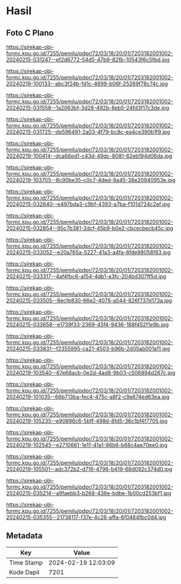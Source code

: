 # Hasil

## Foto C Plano

https://sirekap-obj-formc.kpu.go.id/7255/pemilu/pdpr/72/03/18/20/01/7203182001002-20240215-031247--ef2d6772-54d5-47b9-82fb-10543f6c5fbd.jpg

https://sirekap-obj-formc.kpu.go.id/7255/pemilu/pdpr/72/03/18/20/01/7203182001002-20240219-100133--abc3f24b-fd1c-4699-b06f-25269f78c74c.jpg

https://sirekap-obj-formc.kpu.go.id/7255/pemilu/pdpr/72/03/18/20/01/7203182001002-20240215-031558--1a2063bf-3d28-492b-8eb5-24fd3f17c3de.jpg

https://sirekap-obj-formc.kpu.go.id/7255/pemilu/pdpr/72/03/18/20/01/7203182001002-20240215-031725--de596491-2a03-4f79-bc8c-ea4ce390b1f9.jpg

https://sirekap-obj-formc.kpu.go.id/7255/pemilu/pdpr/72/03/18/20/01/7203182001002-20240219-100414--dca66ed1-c43d-49dc-8081-62eb194d06da.jpg

https://sirekap-obj-formc.kpu.go.id/7255/pemilu/pdpr/72/03/18/20/01/7203182001002-20240219-103705--8c90be35-c0c7-4ded-9a45-38e20940953e.jpg

https://sirekap-obj-formc.kpu.go.id/7255/pemilu/pdpr/72/03/18/20/01/7203182001002-20240215-032640--e497bda3-c9bf-4393-a7ba-f101d724c2ef.jpg

https://sirekap-obj-formc.kpu.go.id/7255/pemilu/pdpr/72/03/18/20/01/7203182001002-20240215-032854--95c7b381-2dcf-45b9-b0e2-cbcecbecb45c.jpg

https://sirekap-obj-formc.kpu.go.id/7255/pemilu/pdpr/72/03/18/20/01/7203182001002-20240215-033052--e20a765a-5227-41a3-a4fa-6fde98058f83.jpg

https://sirekap-obj-formc.kpu.go.id/7255/pemilu/pdpr/72/03/18/20/01/7203182001002-20240215-033317--4af4fbc6-a154-4db1-a3fc-204bd307ff5d.jpg

https://sirekap-obj-formc.kpu.go.id/7255/pemilu/pdpr/72/03/18/20/01/7203182001002-20240215-033505--8ecfe830-66e2-4078-a544-826f737d173a.jpg

https://sirekap-obj-formc.kpu.go.id/7255/pemilu/pdpr/72/03/18/20/01/7203182001002-20240215-033658--e1739f33-2369-45f4-9436-188f452f1e9b.jpg

https://sirekap-obj-formc.kpu.go.id/7255/pemilu/pdpr/72/03/18/20/01/7203182001002-20240215-033831--f2355995-ca21-4503-b96b-2d05ab001a11.jpg

https://sirekap-obj-formc.kpu.go.id/7255/pemilu/pdpr/72/03/18/20/01/7203182001002-20240219-103540--67e66acb-0e2d-4ad8-9b03-c506894d267c.jpg

https://sirekap-obj-formc.kpu.go.id/7255/pemilu/pdpr/72/03/18/20/01/7203182001002-20240219-101035--66b713ba-fec4-475c-a8f2-c9a674ed63ea.jpg

https://sirekap-obj-formc.kpu.go.id/7255/pemilu/pdpr/72/03/18/20/01/7203182001002-20240219-105235--e90896c6-5bff-498d-8fd5-36c1bf4f7705.jpg

https://sirekap-obj-formc.kpu.go.id/7255/pemilu/pdpr/72/03/18/20/01/7203182001002-20240219-102545--e2710661-1e11-41a1-86b6-b68c4ae70ee0.jpg

https://sirekap-obj-formc.kpu.go.id/7255/pemilu/pdpr/72/03/18/20/01/7203182001002-20240219-105501--adc372b2-d716-4796-b419-68d092c374d0.jpg

https://sirekap-obj-formc.kpu.go.id/7255/pemilu/pdpr/72/03/18/20/01/7203182001002-20240215-035214--a9faebb3-b268-436e-bdbe-1b00cd253bf1.jpg

https://sirekap-obj-formc.kpu.go.id/7255/pemilu/pdpr/72/03/18/20/01/7203182001002-20240215-035355--21738117-f37e-4c26-affa-6f0464fbc0d4.jpg


## Metadata

| Key        | Value               |
| ---------- | ------------------- |
| Time Stamp | 2024-02-19 12:03:09 |
| Kode Dapil | 7201                |



